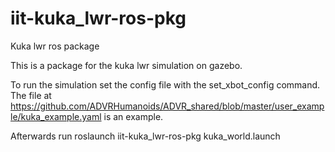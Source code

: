# iit-kuka_lwr-ros-pkg
Kuka lwr ros package

This is a package for the kuka lwr simulation on gazebo.

To run the simulation set the config file with the set_xbot_config command.
The file at https://github.com/ADVRHumanoids/ADVR_shared/blob/master/user_example/kuka_example.yaml is an example.

Afterwards run roslaunch iit-kuka_lwr-ros-pkg kuka_world.launch
